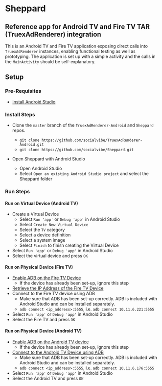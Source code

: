 # Sheppard

## Reference app for Android TV and Fire TV TAR (TruexAdRenderer) integration

This is an Android TV and Fire TV application exposing direct calls into `TruexAdRenderer` instances, enabling functional testing as well as prototyping. The application is set up with a simple activity and the calls in the `MainActivity` should be self-explanatory.

## Setup

### Pre-Requisites

* [Install Android Studio](https://developer.android.com/studio/)

### Install Steps

* Clone the `master` branch of the `TruexAdRenderer-Android` and `Sheppard` repos.
    * `git clone https://github.com/socialvibe/TruexAdRenderer-Android.git`
    * `git clone https://github.com/socialvibe/Sheppard.git`

* Open Sheppard with Android Studio
    * Open Android Studio
    * Select `Open an existing Android Studio project` and select the Sheppard folder


### Run Steps

#### Run on Virtual Device (Android TV)
* Create a Virtual Device
    * Select `Run 'app'` or `Debug 'app'` in Android Studio
    * Select `Create New Virtual Device`
    * Select the `TV` category
    * Select a device definition
    * Select a system image
    * Select `Finish` to finish creating the Virtual Device
* Select `Run 'app'` or `Debug 'app'` in Android Studio
* Select the virtual device and press `OK`

#### Run on Physical Device (Fire TV)
* [Enable ADB on the Fire TV Device](http://www.aftvnews.com/how-to-enable-adb-debugging-on-an-amazon-fire-tv-or-fire-tv-stick/)
    * If the device has already been set-up, ignore this step
* [Retrieve the IP Address of the Fire TV Device](http://www.aftvnews.com/how-to-determine-the-ip-address-of-an-amazon-fire-tv-or-fire-tv-stick/)
* Connect to the Fire TV device using ADB
    * Make sure that ADB has been set-up correctly. ADB is included with Android Studio and can be installed separately.
    * `adb connect <ip_address>:5555`, i.e. `adb connect 10.11.6.221:5555`
* Select `Run 'app'` or `Debug 'app'` in Android Studio
* Select the Fire TV and press `OK`

#### Run on Physical Device (Android TV)
* [Enable ADB on the Android TV device](https://developers.google.com/cast/docs/android_tv#setting-up)
    * If the device has already been set-up, ignore this step
* [Connect to the Android TV Device using ADB](https://developers.google.com/cast/docs/android_tv#adb-tcpip)
    * Make sure that ADB has been set-up correctly. ADB is included with Android Studio and can be installed separately.
    * `adb connect <ip_address>:5555`, i.e. `adb connect 10.11.6.176:5555`
* Select `Run 'app'` or `Debug 'app'` in Android Studio
* Select the Android TV and press `OK`
